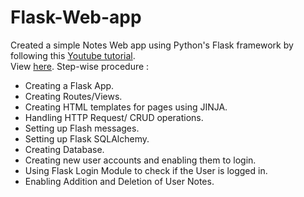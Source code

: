 # Flask-Web-app

Created a simple Notes Web app using Python's Flask framework by following this [Youtube tutorial](https://youtu.be/dam0GPOAvVI).  
View [here](https://ashwanthramkl.github.io/Flask-web-app/).
Step-wise procedure :  
*   Creating a Flask App.
*   Creating Routes/Views.
*   Creating HTML templates for pages using JINJA.
*   Handling HTTP Request/ CRUD operations.
*   Setting up Flash messages.
*   Setting up Flask SQLAlchemy.
*   Creating Database.
*   Creating new user accounts and enabling them to login.
*   Using Flask Login Module to check if the User is logged in.
*   Enabling Addition and Deletion of User Notes.
